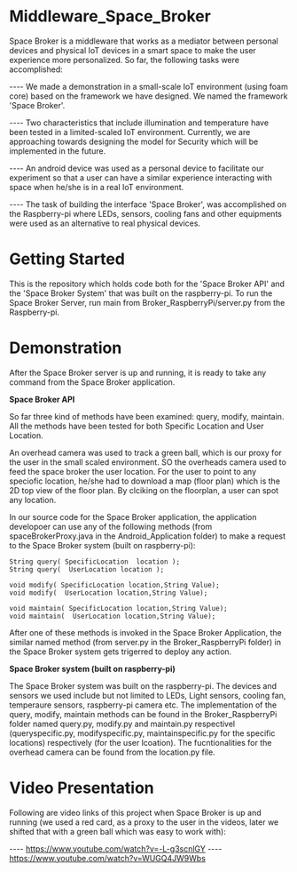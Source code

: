 # Middleware_Space_Broker

Space Broker is a middleware that  works as a mediator between personal devices and physical IoT devices in a smart space to make the user experience more personalized. So far, the following tasks were accomplished:

---- We made a demonstration in a small-scale IoT environment (using foam core) based on the framework we have designed. We named the framework 'Space Broker'.

---- Two characteristics that include illumination and temperature have been tested in a limited-scaled IoT environment. 
Currently, we are approaching towards designing the model for Security which will be implemented in the future.

---- An android device was used as a personal device to facilitate our experiment so that a user can have a similar experience interacting with space when he/she is in a real IoT environment. 

---- The task of building the interface 'Space Broker', was accomplished on the Raspberry-pi where LEDs, sensors, cooling fans and other equipments were used as an alternative to real physical devices.

# Getting Started

This is the repository which holds code both for the 'Space Broker API' and the 'Space Broker System' that was built on the raspberry-pi. 
To run the Space Broker Server, run main from Broker_RaspberryPi/server.py from the Raspberry-pi.

# Demonstration

After the Space Broker server is up and running, it is ready to take any command from the Space Broker application.

**Space Broker API**

So far three kind of methods have been examined: query, modify, maintain. All the methods have been tested for both Specific Location and User Location. 

An overhead camera was used to track a green ball, which is our proxy for the user in the small scaled environment. SO the overheads camera used to feed the space broker the user location. For the user to point to any speciofic location, he/she had to download a map (floor plan) which is the 2D top view of the floor plan. By clciking on the floorplan, a user can spot any location.

In our source code for the Space Broker application, the application developoer can use any of the following methods (from spaceBrokerProxy.java in the Android_Application folder) to make a request to the Space Broker system (built on raspberry-pi):


    String query( SpecificLocation  location );
    String query(  UserLocation location );

    void modify( SpecificLocation location,String Value);
    void modify(  UserLocation location,String Value);

    void maintain( SpecificLocation location,String Value);
    void maintain(  UserLocation location,String Value);

After one of these methods is invoked in the Space Broker Application, the similar named method (from server.py in the Broker_RaspberryPi folder) in the Space Broker system gets trigerred to deploy any action.   

**Space Broker system (built on raspberry-pi)**

The Space Broker system was built on the raspberry-pi. The devices and sensors we used include but not limited to LEDs, Light sensors, cooling fan, temperaure sensors, raspberry-pi camera etc. The implementation of the query, modify, maintain methods can be found in the Broker_RaspberryPi folder named query.py, modify.py and maintain.py respectivel (queryspecific.py, modifyspecific.py, maintainspecific.py for the specific locations) respectively (for the user lcoation). The fucntionalities for the overhead camera can be found from the location.py file. 

# Video Presentation

Following are video links of this project when Space Broker is up and running (we used a red card, as a proxy to the user in the videos, later we shifted that with a green ball which was easy to work with):

---- https://www.youtube.com/watch?v=-L-g3scnlGY
---- https://www.youtube.com/watch?v=WUGQ4JW9Wbs


